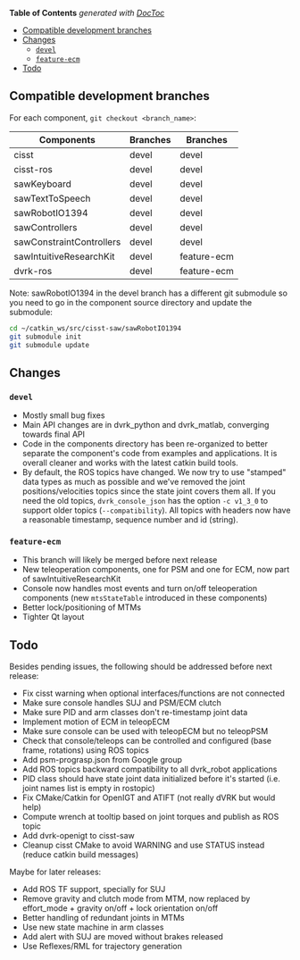 <!-- START doctoc generated TOC please keep comment here to allow auto update -->
<!-- DON'T EDIT THIS SECTION, INSTEAD RE-RUN doctoc TO UPDATE -->
**Table of Contents**  *generated with [DocToc](https://github.com/thlorenz/doctoc)*

- [Compatible development branches](#compatible-development-branches)
- [Changes](#changes)
  - [`devel`](#devel)
  - [`feature-ecm`](#feature-ecm)
- [Todo](#todo)

<!-- END doctoc generated TOC please keep comment here to allow auto update -->

## Compatible development branches

For each component, `git checkout <branch_name>`:

| Components               | Branches      | Branches     |
| ------------------------ | ------------- |------------- |
| cisst                    | devel         | devel        |
| cisst-ros                | devel         | devel        |
| sawKeyboard              | devel         | devel        |
| sawTextToSpeech          | devel         | devel        |
| sawRobotIO1394           | devel         | devel        |
| sawControllers           | devel         | devel        |
| sawConstraintControllers | devel         | devel        |
| sawIntuitiveResearchKit  | devel         | feature-ecm  |
| dvrk-ros                 | devel         | feature-ecm  |

Note: sawRobotIO1394 in the devel branch has a different git submodule so you need to go in the component source directory and update the submodule:
```sh
cd ~/catkin_ws/src/cisst-saw/sawRobotIO1394
git submodule init
git submodule update
```

## Changes

### `devel`

* Mostly small bug fixes
* Main API changes are in dvrk_python and dvrk_matlab, converging towards final API 
* Code in the components directory has been re-organized to better separate the component's code from examples and applications.  It is overall cleaner and works with the latest catkin build tools.
* By default, the ROS topics have changed.  We now try to use "stamped" data types as much as possible and we've removed the joint positions/velocities topics since the state joint covers them all.  If you need the old topics, `dvrk_console_json` has the option `-c v1_3_0` to support older topics (`--compatibility`).  All topics with headers now have a reasonable timestamp, sequence number and id (string).

### `feature-ecm`

* This branch will likely be merged before next release
* New teleoperation components, one for PSM and one for ECM, now part of sawIntuitiveResearchKit
* Console now handles most events and turn on/off teleoperation components (new `mtsStateTable` introduced in these components)
* Better lock/positioning of MTMs
* Tighter Qt layout

## Todo

Besides pending issues, the following should be addressed before next release:
* Fix cisst warning when optional interfaces/functions are not connected
* Make sure console handles SUJ and PSM/ECM clutch
* Make sure PID and arm classes don't re-timestamp joint data
* Implement motion of ECM in teleopECM
* Make sure console can be used with teleopECM but no teleopPSM
* Check that console/teleops can be controlled and configured (base frame, rotations) using ROS topics
* Add psm-prograsp.json from Google group
* Add ROS topics backward compatibility to all dvrk_robot applications
* PID class should have state joint data initialized before it's started (i.e. joint names list is empty in rostopic)
* Fix CMake/Catkin for OpenIGT and ATIFT (not really dVRK but would help)
* Compute wrench at tooltip based on joint torques and publish as ROS topic
* Add dvrk-openigt to cisst-saw
* Cleanup cisst CMake to avoid WARNING and use STATUS instead (reduce catkin build messages)

Maybe for later releases:
* Add ROS TF support, specially for SUJ
* Remove gravity and clutch mode from MTM, now replaced by effort_mode + gravity on/off + lock orientation on/off
* Better handling of redundant joints in MTMs
* Use new state machine in arm classes
* Add alert with SUJ are moved without brakes released
* Use Reflexes/RML for trajectory generation